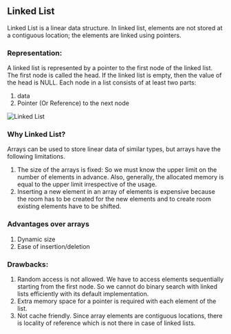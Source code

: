 ## Linked List

Linked List is a linear data structure. In linked list, elements are not stored at a contiguous location; the elements are linked using pointers.

### Representation:
A linked list is represented by a pointer to the first node of the linked list. The first node is called the head. If the linked list is empty, then the value of the head is NULL.
Each node in a list consists of at least two parts:
1. data
2. Pointer (Or Reference) to the next node

![Linked List](https://en.wikipedia.org/wiki/File:Singly-linked-list.svg)

### Why Linked List?
Arrays can be used to store linear data of similar types, but arrays have the following limitations.

1. The size of the arrays is fixed: So we must know the upper limit on the number of elements in advance. Also, generally, the allocated memory is equal to the upper limit irrespective of the usage.
2. Inserting a new element in an array of elements is expensive because the room has to be created for the new elements and to create room existing elements have to be shifted.

### Advantages over arrays
1. Dynamic size
2. Ease of insertion/deletion

### Drawbacks:
1. Random access is not allowed. We have to access elements sequentially starting from the first node. So we cannot do binary search with linked lists efficiently with its default implementation.
2. Extra memory space for a pointer is required with each element of the list.
3. Not cache friendly. Since array elements are contiguous locations, there is locality of reference which is not there in case of linked lists.